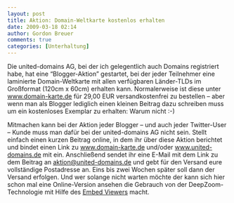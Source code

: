 ```yaml
---
layout: post
title: Aktion: Domain-Weltkarte kostenlos erhalten
date: 2009-03-18 02:14
author: Gordon Breuer
comments: true
categories: [Unterhaltung]
---
```

<p>
Die united-domains AG, bei der ich gelegentlich auch Domains registriert habe, hat eine &ldquo;Blogger-Aktion&rdquo; gestartet, bei der jeder Teilnehmer eine laminierte Domain-Weltkarte mit allen verf&uuml;gbaren L&auml;nder-TLDs im Gro&szlig;format (120cm x 60cm) erhalten kann. Normalerweise ist diese unter <a href="http://www.domain-karte.de">www.domain-karte.de</a> f&uuml;r 29,00 EUR versandkostenfrei zu bestellen &ndash; aber wenn man als Blogger lediglich einen kleinen Beitrag dazu schreiben muss um ein kostenloses Exemplar zu erhalten: Warum nicht :-) 
</p>
<p>
Mitmachen kann bei der Aktion jeder Blogger &ndash; und auch jeder Twitter-User &ndash; Kunde muss man daf&uuml;r bei der united-domains AG nicht sein. Stellt einfach einen kurzen Beitrag online, in dem ihr &uuml;ber diese Aktion berichtet und bindet einen Link zu <a href="http://www.domain-karte.de">www.domain-karte.de</a> und/oder <a href="http://www.united-domains.de">www.united-domains.de</a> mit ein. Anschlie&szlig;end sendet ihr eine E-Mail mit dem Link zu dem Beitrag an <a href="mailto:aktion@united-domains.de">aktion@united-domains.de</a> und gebt f&uuml;r den Versand eure vollst&auml;ndige Postadresse an. Eins bis zwei Wochen sp&auml;ter soll dann der Versand erfolgen. Und wer solange nicht warten m&ouml;chte der kann sich hier schon mal eine Online-Version ansehen die Gebrauch von der DeepZoom-Technologie mit Hilfe des <a href="http://livelabs.com/seadragon-ajax/embed-viewer/" target="_blank">Embed Viewers</a> macht. 
</p>
<p align="center">
<script src="http://seadragon.com/ajax/embed.js" type="text/javascript">
</script>
<script type="text/javascript">
Seadragon.embed("400px", "300px", "http://photozoom.mslivelabs.com/DZ/100/1/Image/alias/Anheledir/album/2/1db20873-94af-4a4d-acfb-6dd19f4350d8.xml", 7001, 3541, 448, 0, "jpg");</script>
</p>
